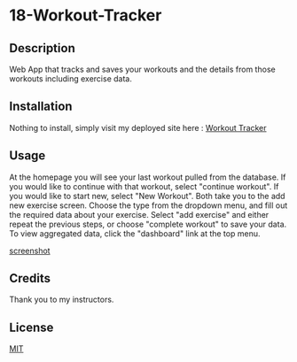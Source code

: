 # 18-Workout-Tracker

## Description

Web App that tracks and saves your workouts and the details from those workouts including exercise data.

## Installation

Nothing to install, simply visit my deployed site here : [Workout Tracker](https://safe-waters-47347.herokuapp.com/)

## Usage

At the homepage you will see your last workout pulled from the database. If you would like to continue with that workout, select "continue workout". If you would like to start new, select "New Workout". Both take you to the add new exercise screen. Choose the type from the dropdown menu, and fill out the required data about your exercise. Select "add exercise" and either repeat the previous steps, or choose "complete workout" to save your data. To view aggregated data, click the "dashboard" link at the top menu.

[screenshot](assets/images/screenshot.png)

## Credits

Thank you to my instructors.

## License

[MIT](./LICENSE)
